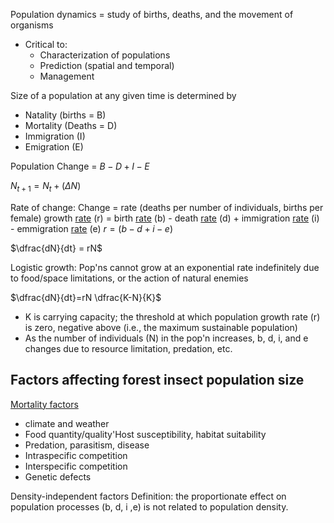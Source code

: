 Population dynamics = study of births, deaths, and the movement of organisms


- Critical to:
	- Characterization of populations
	- Prediction (spatial and temporal)
	- Management

Size of a population at any given time is determined by
- Natality (births = B)
- Mortality (Deaths = D)
- Immigration (I)
- Emigration (E)

Population Change = $B - D + I - E$

$N_{t+1} = N_{t} + (\Delta N)$


Rate of change:
Change = rate (deaths per number of individuals, births per female)
growth <u>rate</u> (r) = birth <u>rate</u> (b) - death <u>rate</u> (d) + immigration <u>rate</u> (i) - emmigration <u>rate</u> (e)
$r = (b-d+i-e)$

$\dfrac{dN}{dt} = rN$


Logistic growth:
Pop'ns cannot grow at an exponential rate indefinitely due to food/space limitations, or the action of natural enemies


$\dfrac{dN}{dt}=rN \dfrac{K-N}{K}$


- K is carrying capacity; the threshold at which population growth rate (r) is zero, negative above (i.e., the maximum sustainable population)
- As the number of individuals (N) in the pop'n increases, b, d, i, and e changes due to resource limitation, predation, etc.


## Factors affecting forest insect population size
<u>Mortality factors</u>
- climate and weather
- Food quantity/quality'Host susceptibility, habitat suitability
- Predation, parasitism, disease
- Intraspecific competition
- Interspecific competition
- Genetic defects


Density-independent factors
Definition: the proportionate effect on population processes (b, d, i ,e) is not related to population density.


